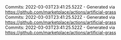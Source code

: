 Commits: 2022-03-03T23:41:25.522Z - Generated via https://github.com/marketplace/actions/artificial-grass
<br>
Commits: 2022-03-03T23:41:25.522Z - Generated via https://github.com/marketplace/actions/artificial-grass
<br>
Commits: 2022-03-03T23:41:25.522Z - Generated via https://github.com/marketplace/actions/artificial-grass
<br>
